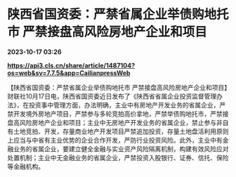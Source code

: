 # 陕西省国资委：严禁省属企业举债购地托市 严禁接盘高风险房地产企业和项目

**2023-10-17 03:26**

**https://api3.cls.cn/share/article/1487104?os=web&sv=7.7.5&app=CailianpressWeb**

【陕西省国资委：严禁省属企业举债购地托市 严禁接盘高风险房地产企业和项目】财联社10月17日电，陕西省国资委近日发布了《陕西省省属企业投资监督管理办法》，在投资事中管理方面，办法明确，主业中有房地产开发业务的省属企业，严禁开发境外房地产项目，严禁参与多轮竞拍高价拿地，严禁举债购地托市，严禁接盘高风险房地产企业和项目；主业中无房地产开发业务的省属企业，禁止参与非自有土地竞拍、开发，存量商业地产开发项目严禁追加投资，存量土地盘活利用原则上应当与中省有主业优势的企业合作开发，严防行业投资风险。此外，主业中有金融业务的省属企业，要建立健全金融与实业资产风险隔离机制，构建有效风险应对处置机制；主业中无金融业务的省属企业，严禁投资入股银行、证券、信托、保险等金融机构。